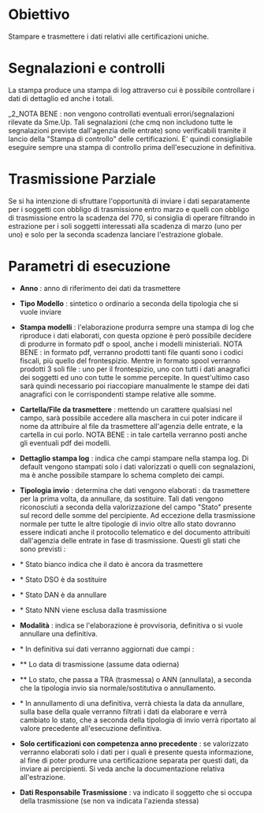 
# Obiettivo

Stampare e trasmettere i dati relativi alle certificazioni uniche.

# Segnalazioni e controlli

La stampa produce una stampa di log attraverso cui è possibile controllare i dati di dettaglio ed anche i totali.

_2_NOTA BENE :  non vengono controllati eventuali errori/segnalazioni rilevate da Sme.Up. Tali segnalazioni (che cmq non includono tutte le segnalazioni previste dall'agenzia delle entrate) sono verificabili tramite il lancio della "Stampa di controllo" delle certificazioni. E' quindi consigliabile eseguire sempre una stampa di controllo prima dell'esecuzione in definitiva.

# Trasmissione Parziale

Se si ha intenzione di sfruttare l'opportunità di inviare i dati separatamente per i soggetti con obbligo di trasmissione entro marzo e quelli con obbligo di trasmissione entro la scadenza del 770, si consiglia di operare filtrando in estrazione per i soli soggetti interessati alla scadenza di marzo (uno per uno) e solo per la seconda scadenza lanciare l'estrazione globale.

# Parametri di esecuzione

-  **Anno** :  anno di riferimento dei dati da trasmettere

-  **Tipo Modello** :  sintetico o ordinario a seconda della tipologia che si vuole inviare

-  **Stampa modelli** :  l'elaborazione produrra sempre una stampa di log che riproduce i dati elaborati, con questa opzione è però possibile decidere di produrre in formato pdf o spool, anche i modelli ministeriali. NOTA BENE :  in formato pdf, verranno prodotti tanti file quanti sono i codici fiscali, più quello del frontespizio. Mentre in formato spool verranno prodotti 3 soli file :  uno per il frontespizio, uno con tutti i dati anagrafici dei soggetti ed uno con tutte le somme percepite. In quest'ultimo caso sarà quindi necessario poi riaccopiare manualmente le stampe dei dati anagrafici con le corrispondenti stampe relative alle somme.

-  **Cartella/File da trasmettere** :  mettendo un carattere qualsiasi nel campo, sarà possibile accedere alla maschera in cui poter indicare il nome da attribuire al file da trasmettere all'agenzia delle entrate, e la cartella in cui porlo. NOTA BENE :  in tale cartella verranno posti anche gli eventuali pdf dei modelli.

-  **Dettaglio stampa log** :  indica che campi stampare nella stampa log. Di default vengono stampati solo i dati valorizzati o quelli con segnalazioni, ma è anche possibile stampare lo schema completo  dei campi.

-  **Tipologia invio** :  determina che dati vengono elaborati :  da trasmettere per la prima volta, da annullare, da sostituire. Tali dati vengono riconosciuti a seconda della valorizzazione del campo "Stato" presente sul record delle somme del percipiente.
Ad eccezione della trasmissione normale per tutte le altre tipologie di invio oltre allo stato dovranno essere indicati anche il protocollo telematico e del documento attribuiti dall'agenzia delle entrate in fase di trasmissione. Questi gli stati che sono previsti : 
- \* Stato bianco indica che il dato è ancora da trasmettere
- \* Stato DSO è da sostituire
- \* Stato DAN è da annullare
- \* Stato NNN viene esclusa dalla trasmissione

-  **Modalità** :  indica se l'elaborazione è provvisoria, definitiva o si vuole annullare una definitiva.
- \* In definitiva sui dati verranno aggiornati due campi : 
- \*\*  Lo data di trasmissione (assume data odierna)
- \*\*  Lo stato, che passa a TRA (trasmessa) o ANN (annullata), a seconda che la tipologia invio sia normale/sostitutiva o annullamento.
- \* In annullamento di una definitiva, verrà chiesta la data da annullare, sulla base della quale verranno filtrati i dati da elaborare e verrà cambiato lo stato, che a seconda della tipologia di invio verrà riportato al valore precedente all'esecuzione definitiva.

-  **Solo certificazioni con competenza anno precedente** :  se valorizzato verranno elaborati solo i dati per i quali è presente questa informazione, al fine di poter produrre una certificazione separata per questi dati, da inviare ai percipienti. Si veda anche la documentazione relativa all'estrazione.

-  **Dati Responsabile Trasmissione** :  va indicato il soggetto che si occupa della trasmissione (se non va indicata l'azienda stessa)

